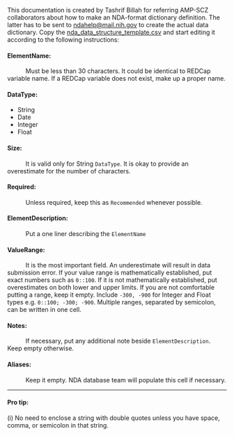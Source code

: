 This documentation is created by Tashrif Billah for referring AMP-SCZ collaborators about how to make an NDA-format dictionary definition. The latter has to be sent to ndahelp@mail.nih.gov to create the actual data dictionary. Copy the [nda_data_structure_template.csv](nda_data_structure_template.csv) and start editing it according to the following instructions:


#### ElementName:
      Must be less than 30 characters. It could be identical to REDCap variable name. If a REDCap variable does not exist, make up a proper name.
      

#### DataType:

   * String
   * Date
   * Integer
   * Float


#### Size:
      It is valid only for String `DataType`. It is okay to provide an overestimate for the number of characters.


#### Required:
      Unless required, keep this as `Recommended` whenever possible.


#### ElementDescription:
      Put a one liner describing the `ElementName`


#### ValueRange:
      It is the most important field. An underestimate will result in data submission error. If your value range is mathematically established, put exact numbers such as `0::100`. If it is not mathematically established, put overestimates on both lower and upper limits. If you are not comfortable putting a range, keep it empty. Include `-300, -900` for Integer and Float types e.g. `0::100; -300; -900`. Multiple ranges, separated by semicolon, can be written in one cell.


#### Notes:
      If necessary, put any additional note beside `ElementDescription`. Keep empty otherwise.


#### Aliases:
      Keep it empty. NDA database team will populate this cell if necessary.


---

#### Pro tip:
(i) No need to enclose a string with double quotes unless you have space, comma, or semicolon in that string.
